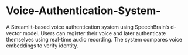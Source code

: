 # Voice-Authentication-System-
A Streamlit-based voice authentication system using SpeechBrain’s d-vector model. Users can register their voice and later authenticate themselves using real-time audio recording. The system compares voice embeddings to verify identity.
